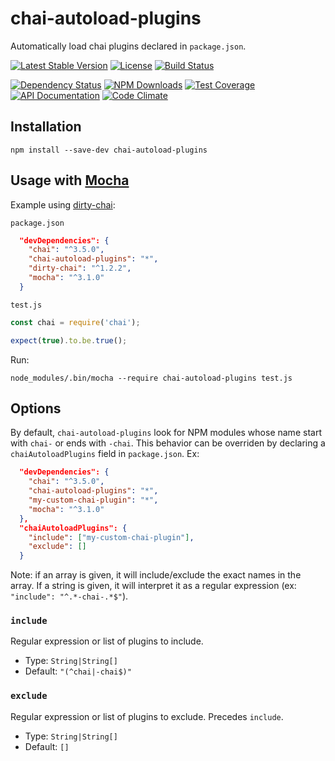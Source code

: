 chai-autoload-plugins
=====================

Automatically load chai plugins declared in `package.json`.

[![Latest Stable Version](https://img.shields.io/npm/v/chai-autoload-plugins.svg)](https://www.npmjs.com/package/chai-autoload-plugins)
[![License](https://img.shields.io/npm/l/chai-autoload-plugins.svg)](https://www.npmjs.com/package/chai-autoload-plugins)
[![Build Status](https://img.shields.io/travis/amercier/chai-autoload-plugins/master.svg)](https://travis-ci.org/amercier/chai-autoload-plugins)

[![Dependency Status](http://img.shields.io/gemnasium/amercier/chai-autoload-plugins.svg)](https://gemnasium.com/amercier/chai-autoload-plugins)
[![NPM Downloads](https://img.shields.io/npm/dm/chai-autoload-plugins.svg)](https://www.npmjs.com/package/chai-autoload-plugins)
[![Test Coverage](https://img.shields.io/codecov/c/github/amercier/chai-autoload-plugins/master.svg)](https://codecov.io/github/amercier/chai-autoload-plugins?branch=master)
[![API Documentation](https://doc.esdoc.org/github.com/amercier/chai-autoload-plugins/badge.svg)](https://doc.esdoc.org/github.com/amercier/chai-autoload-plugins/)
[![Code Climate](https://img.shields.io/codeclimate/github/amercier/chai-autoload-plugins.svg)](https://codeclimate.com/github/amercier/chai-autoload-plugins)


Installation
------------

    npm install --save-dev chai-autoload-plugins

Usage with [Mocha](https://www.npmjs.com/package/mocha)
-------------------------------------------------------

Example using [dirty-chai](https://www.npmjs.com/package/dirty-chai):

`package.json`

```json
  "devDependencies": {
    "chai": "^3.5.0",
    "chai-autoload-plugins": "*",
    "dirty-chai": "^1.2.2",
    "mocha": "^3.1.0"
  }
```

`test.js`

```js
const chai = require('chai');

expect(true).to.be.true();
```

Run:

```
node_modules/.bin/mocha --require chai-autoload-plugins test.js
```

Options
-------

By default, `chai-autoload-plugins` look for NPM modules whose name start with  `chai-` or ends
with `-chai`. This behavior can be overriden by declaring a `chaiAutoloadPlugins` field in
`package.json`. Ex:

```json
  "devDependencies": {
    "chai": "^3.5.0",
    "chai-autoload-plugins": "*",
    "my-custom-chai-plugin": "*",
    "mocha": "^3.1.0"
  },
  "chaiAutoloadPlugins": {
    "include": ["my-custom-chai-plugin"],
    "exclude": []
  }
```

Note: if an array is given, it will include/exclude the exact names in the array. If a string is
given, it will interpret it as a regular expression (ex: `"include": "^.*-chai-.*$"`).

### `include`

Regular expression or list of plugins to include.

- Type: `String|String[]`
- Default: `"(^chai|-chai$)"`

### `exclude`

Regular expression or list of plugins to exclude. Precedes `include`.

- Type: `String|String[]`
- Default: `[]`
